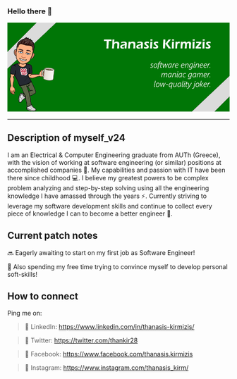### Hello there 👋
<p>
  <img src="https://github.com/thanasisKirmizis/thanasisKirmizis/blob/master/cover.png"/>
</p>

---

## Description of myself_v24

I am an Electrical & Computer Engineering graduate from AUTh (Greece), with the vision of working at software engineering (or similar) positions at accomplished companies 💯. My capabilities and passion with IT have been there since childhood 💻. I believe my greatest powers to be complex problem analyzing and step-by-step solving using all the engineering knowledge I have amassed through the years ⚡. Currently striving to leverage my software development skills and continue to collect every piece of knowledge I can to become a better engineer 🌱.

## Current patch notes

🔜 Eagerly awaiting to start on my first job as Software Engineer!

🎯 Also spending my free time trying to convince myself to develop personal soft-skills!

## How to connect

Ping me on:

> 🔗 LinkedIn: https://www.linkedin.com/in/thanasis-kirmizis/

> 🐥 Twitter: https://twitter.com/thankir28

> 📘 Facebook: https://www.facebook.com/thanasis.kirmizis

> 📸 Instagram: https://www.instagram.com/thanasis_kirm/

